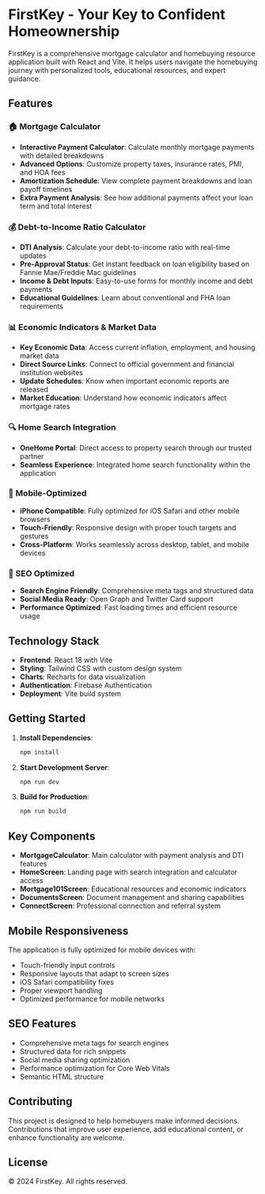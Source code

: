 # FirstKey - Your Key to Confident Homeownership

FirstKey is a comprehensive mortgage calculator and homebuying resource application built with React and Vite. It helps users navigate the homebuying journey with personalized tools, educational resources, and expert guidance.

## Features

### 🏠 Mortgage Calculator
- **Interactive Payment Calculator**: Calculate monthly mortgage payments with detailed breakdowns
- **Advanced Options**: Customize property taxes, insurance rates, PMI, and HOA fees
- **Amortization Schedule**: View complete payment breakdowns and loan payoff timelines
- **Extra Payment Analysis**: See how additional payments affect your loan term and total interest

### 💰 Debt-to-Income Ratio Calculator
- **DTI Analysis**: Calculate your debt-to-income ratio with real-time updates
- **Pre-Approval Status**: Get instant feedback on loan eligibility based on Fannie Mae/Freddie Mac guidelines
- **Income & Debt Inputs**: Easy-to-use forms for monthly income and debt payments
- **Educational Guidelines**: Learn about conventional and FHA loan requirements

### 📊 Economic Indicators & Market Data
- **Key Economic Data**: Access current inflation, employment, and housing market data
- **Direct Source Links**: Connect to official government and financial institution websites
- **Update Schedules**: Know when important economic reports are released
- **Market Education**: Understand how economic indicators affect mortgage rates

### 🔍 Home Search Integration
- **OneHome Portal**: Direct access to property search through our trusted partner
- **Seamless Experience**: Integrated home search functionality within the application

### 📱 Mobile-Optimized
- **iPhone Compatible**: Fully optimized for iOS Safari and other mobile browsers
- **Touch-Friendly**: Responsive design with proper touch targets and gestures
- **Cross-Platform**: Works seamlessly across desktop, tablet, and mobile devices

### 🎯 SEO Optimized
- **Search Engine Friendly**: Comprehensive meta tags and structured data
- **Social Media Ready**: Open Graph and Twitter Card support
- **Performance Optimized**: Fast loading times and efficient resource usage

## Technology Stack

- **Frontend**: React 18 with Vite
- **Styling**: Tailwind CSS with custom design system
- **Charts**: Recharts for data visualization
- **Authentication**: Firebase Authentication
- **Deployment**: Vite build system

## Getting Started

1. **Install Dependencies**:
   ```bash
   npm install
   ```

2. **Start Development Server**:
   ```bash
   npm run dev
   ```

3. **Build for Production**:
   ```bash
   npm run build
   ```

## Key Components

- **MortgageCalculator**: Main calculator with payment analysis and DTI features
- **HomeScreen**: Landing page with search integration and calculator access
- **Mortgage101Screen**: Educational resources and economic indicators
- **DocumentsScreen**: Document management and sharing capabilities
- **ConnectScreen**: Professional connection and referral system

## Mobile Responsiveness

The application is fully optimized for mobile devices with:
- Touch-friendly input controls
- Responsive layouts that adapt to screen sizes
- iOS Safari compatibility fixes
- Proper viewport handling
- Optimized performance for mobile networks

## SEO Features

- Comprehensive meta tags for search engines
- Structured data for rich snippets
- Social media sharing optimization
- Performance optimization for Core Web Vitals
- Semantic HTML structure

## Contributing

This project is designed to help homebuyers make informed decisions. Contributions that improve user experience, add educational content, or enhance functionality are welcome.

## License

© 2024 FirstKey. All rights reserved.
